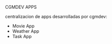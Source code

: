 CGMDEV APPS

centralizacion de apps desarrolladas por cgmdev:
 - Movie App
 - Weather App
 - Task App